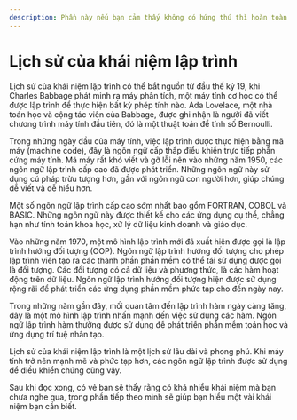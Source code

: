```yaml
---
description: Phần này nếu bạn cảm thấy không có hứng thú thì hoàn toàn có thể bỏ qua
---
```


# Lịch sử của khái niệm lập trình

Lịch sử của khái niệm lập trình có thể bắt nguồn từ đầu thế kỷ 19, khi Charles Babbage phát minh ra máy phân tích, một máy tính cơ học có thể được lập trình để thực hiện bất kỳ phép tính nào. Ada Lovelace, một nhà toán học và cộng tác viên của Babbage, được ghi nhận là người đã viết chương trình máy tính đầu tiên, đó là một thuật toán để tính số Bernoulli.&#x20;

Trong những ngày đầu của máy tính, việc lập trình được thực hiện bằng mã máy (machine code), đây là ngôn ngữ cấp thấp điều khiển trực tiếp phần cứng máy tính. Mã máy rất khó viết và gỡ lỗi nên vào những năm 1950, các ngôn ngữ lập trình cấp cao đã được phát triển. Những ngôn ngữ này sử dụng cú pháp trừu tượng hơn, gần với ngôn ngữ con người hơn, giúp chúng dễ viết và dễ hiểu hơn.

Một số ngôn ngữ lập trình cấp cao sớm nhất bao gồm FORTRAN, COBOL và BASIC. Những ngôn ngữ này được thiết kế cho các ứng dụng cụ thể, chẳng hạn như tính toán khoa học, xử lý dữ liệu kinh doanh và giáo dục.&#x20;

Vào những năm 1970, một mô hình lập trình mới đã xuất hiện được gọi là lập trình hướng đối tượng (OOP). Ngôn ngữ lập trình hướng đối tượng cho phép lập trình viên tạo ra các thành phần phần mềm có thể tái sử dụng được gọi là đối tượng. Các đối tượng có cả dữ liệu và phương thức, là các hàm hoạt động trên dữ liệu. Ngôn ngữ lập trình hướng đối tượng hiện được sử dụng rộng rãi để phát triển các ứng dụng phần mềm phức tạp cho đến ngày nay.

Trong những năm gần đây, mối quan tâm đến lập trình hàm ngày càng tăng, đây là một mô hình lập trình nhấn mạnh đến việc sử dụng các hàm. Ngôn ngữ lập trình hàm thường được sử dụng để phát triển phần mềm toán học và ứng dụng trí tuệ nhân tạo.&#x20;

Lịch sử của khái niệm lập trình là một lịch sử lâu dài và phong phú. Khi máy tính trở nên mạnh mẽ và phức tạp hơn, các ngôn ngữ lập trình được sử dụng để điều khiển chúng cũng vậy.

Sau khi đọc xong, có vẻ bạn sẽ thấy rằng có khá nhiều khái niệm mà bạn chưa nghe qua, trong phần tiếp theo mình sẽ giúp bạn hiểu một vài khái niệm bạn cần biết.
